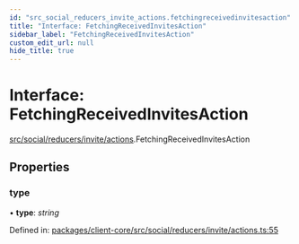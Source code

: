 ```yaml
---
id: "src_social_reducers_invite_actions.fetchingreceivedinvitesaction"
title: "Interface: FetchingReceivedInvitesAction"
sidebar_label: "FetchingReceivedInvitesAction"
custom_edit_url: null
hide_title: true
---
```


# Interface: FetchingReceivedInvitesAction

[src/social/reducers/invite/actions](../modules/src_social_reducers_invite_actions.md).FetchingReceivedInvitesAction

## Properties

### type

• **type**: *string*

Defined in: [packages/client-core/src/social/reducers/invite/actions.ts:55](https://github.com/xr3ngine/xr3ngine/blob/2d83606b6/packages/client-core/src/social/reducers/invite/actions.ts#L55)
